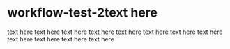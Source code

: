 # workflow-test-2text here
text here
text here
text here
text here
text here
text here
text here
text here
text here
text here
text here
text here
